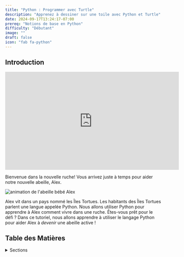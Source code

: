 ```yaml
---
title: "Python : Programmer avec Turtle"
description: "Apprenez à dessiner sur une toile avec Python et Turtle"
date: 2024-09-17T13:24:17-07:00
prereq: "Notions de base en Python"
difficulty: "Débutant"
image: ""
draft: false
icon: "fab fa-python"
---
```


## Introduction

<p style="text-align: center;"><iframe width="560" height="315" src="https://www.youtube.com/embed/uw8_cEooILM" frameborder="0" allow="accelerometer; autoplay; clipboard-write; encrypted-media; gyroscope; picture-in-picture" allowfullscreen></iframe></p>

Bienvenue dans la nouvelle ruche! Vous arrivez juste à temps pour aider notre nouvelle abeille, Alex.

![animation de l'abeille bébé Alex](https://media1.giphy.com/media/ozjz5omKqJYex8CaDV/giphy.gif)

Alex vit dans un pays nommé les Îles Tortues. Les habitants des Îles Tortues parlent une langue appelée Python. Nous allons utiliser Python pour apprendre à Alex comment vivre dans une ruche. Êtes-vous prêt pour le défi ? Dans ce tutoriel, nous allons apprendre à utiliser le langage Python pour aider Alex à *devenir* une abeille active !

## Table des Matières
<details>
<summary>Sections</summary>
{{% children /%}}
</details>